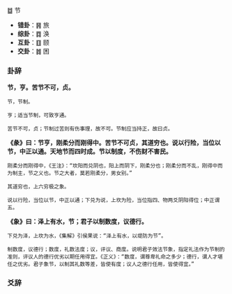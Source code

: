 ䷻ 节

+ **错卦**：䷷ 旅
+ **综卦**：䷺ 涣
+ **互卦**：䷚ 颐
+ **交卦**：䷮ 困

### 卦辞

**节，亨。苦节不可，贞。**

```
节，节制。

亨；适当节制，可致亨通。

苦节不可，贞；节制过苦则有伤事理，故不可。节制应当持正，故曰贞。
```
**《彖》曰：节亨，刚柔分而刚得中。苦节不可贞，其道穷也。说以行险，当位以节，中正以通。天地节而四时成。节以制度，不伤财不害民。**

```
刚柔分而刚得中，《王注》：“坎阳而兑阴也，阳上而阴下，刚柔分也；刚柔分而不乱，刚得中而为制主，节之义也。节之大者，莫若刚柔分，男女别。”

其道穷也，上六穷极之象。

说以行险，当位以节，中正以通；下兑为说，上坎为险，当位指四、物两爻阴阳得位；中正谓五。
```


**《象》曰：泽上有水，节；君子以制数度，议德行。**

```
下兑为泽，上坎为水，《集解》引侯果说：“泽上有水，以堤防为节”。

制数度，议德行；数度，礼数法度；议，评议、商度。说明君子效法节象，指定礼法作为节制的准则，评议人的德行优劣以期任用得宜。《正义》：“数度，谓尊卑礼命之多少；德行，谓人才堪任之优劣。君子象节，以制其礼数等差，皆使有度；议人之德行任用，皆使得宜。”
```

### 爻辞

